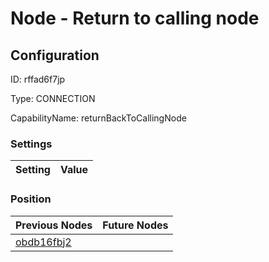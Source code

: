 # Node - Return to calling node
## Configuration
ID:  rffad6f7jp

Type: CONNECTION 

CapabilityName: returnBackToCallingNode

### Settings
| Setting | Value  |
| :------------------------ | ---------------------------------------- |
 




### Position
| Previous Nodes | Future Nodes |
| :------------- | ------------ |
| [obdb16fbj2](./obdb16fbj2.md) |  |